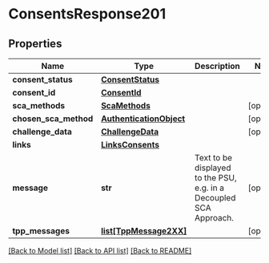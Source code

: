 # ConsentsResponse201

## Properties
Name | Type | Description | Notes
------------ | ------------- | ------------- | -------------
**consent_status** | [**ConsentStatus**](ConsentStatus.md) |  | 
**consent_id** | [**ConsentId**](ConsentId.md) |  | 
**sca_methods** | [**ScaMethods**](ScaMethods.md) |  | [optional] 
**chosen_sca_method** | [**AuthenticationObject**](AuthenticationObject.md) |  | [optional] 
**challenge_data** | [**ChallengeData**](ChallengeData.md) |  | [optional] 
**links** | [**LinksConsents**](LinksConsents.md) |  | 
**message** | **str** | Text to be displayed to the PSU, e.g. in a Decoupled SCA Approach. | [optional] 
**tpp_messages** | [**list[TppMessage2XX]**](TppMessage2XX.md) |  | [optional] 

[[Back to Model list]](../README.md#documentation-for-models) [[Back to API list]](../README.md#documentation-for-api-endpoints) [[Back to README]](../README.md)


